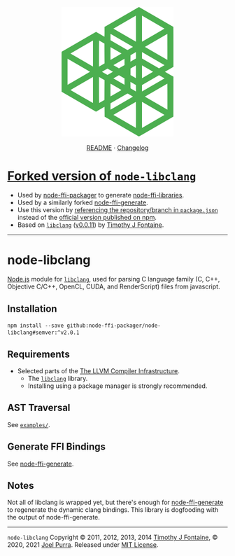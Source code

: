 <p align="center">
  <a href="https://github.com/node-ffi-packager"><img src="https://raw.githubusercontent.com/node-ffi-packager/resources/master/logotype/node-ffi-packager.svg?sanitize=true" alt="node-ffi-packager logotype, impossible cubes in green" width="256" border="0" /></a>
</p>

<p align="center">
  <a href="https://github.com/node-ffi-packager/node-libclang">README</a> &middot; <a href="./CHANGELOG.md">Changelog</a>
</p>

# [Forked version of `node-libclang`](https://github.com/node-ffi-packager/node-libclang)

- Used by [node-ffi-packager](https://github.com/node-ffi-packager) to generate [node-ffi-libraries](https://github.com/node-ffi-libraries).
- Used by a similarly forked [node-ffi-generate](https://github.com/node-ffi-packager/node-ffi-generate).
- Use this version by [referencing the repository/branch in `package.json`](https://docs.npmjs.com/configuring-npm/package-json.html#github-urls) instead of the [official version published on npm](https://www.npmjs.com/package/libclang).
- Based on [`libclang`](https://github.com/tjfontaine/node-libclang) ([v0.0.11](https://github.com/tjfontaine/node-libclang/tree/v0.0.11)) by [Timothy J Fontaine](https://github.com/tjfontaine).

---

# node-libclang

[Node.js](https://nodejs.org/en/) module for [`libclang`](https://clang.llvm.org/), used for parsing C language family (C, C++, Objective C/C++, OpenCL, CUDA, and RenderScript) files from javascript.

## Installation

```shell
npm install --save github:node-ffi-packager/node-libclang#semver:^v2.0.1
```

## Requirements

- Selected parts of the [The LLVM Compiler Infrastructure](https://llvm.org/).
  - The [`libclang`](https://clang.llvm.org/) library.
  - Installing using a package manager is strongly recommended.

## AST Traversal

See [`examples/`](./examples/).

## Generate FFI Bindings

See [node-ffi-generate](https://github.com/node-ffi-packager/node-ffi-generate).

## Notes

Not all of libclang is wrapped yet, but there's enough for [node-ffi-generate](https://github.com/node-ffi-packager/node-ffi-generate) to regenerate the dynamic clang bindings. This library is dogfooding with the output of node-ffi-generate.

---

`node-libclang` Copyright &copy; 2011, 2012, 2013, 2014 [Timothy J Fontaine](https://github.com/tjfontaine), &copy; 2020, 2021 [Joel Purra](https://joelpurra.com/). Released under [MIT License](https://opensource.org/licenses/MIT).
